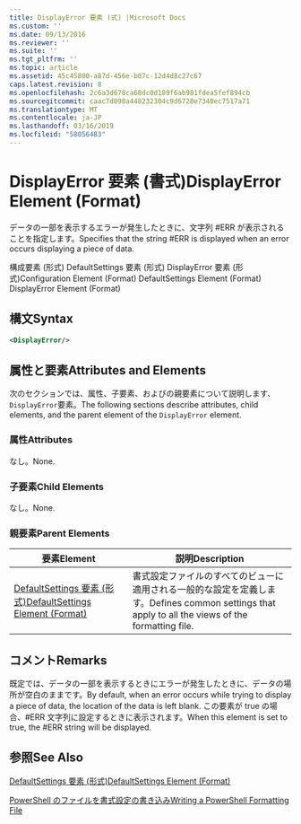 ```yaml
---
title: DisplayError 要素 (式) |Microsoft Docs
ms.custom: ''
ms.date: 09/13/2016
ms.reviewer: ''
ms.suite: ''
ms.tgt_pltfrm: ''
ms.topic: article
ms.assetid: 45c45800-a87d-456e-b07c-12d4d8c27c67
caps.latest.revision: 8
ms.openlocfilehash: 2c6a3d678ca68dc0d189f6ab981fdea5fef894cb
ms.sourcegitcommit: caac7d098a448232304c9d6728e7340ec7517a71
ms.translationtype: MT
ms.contentlocale: ja-JP
ms.lasthandoff: 03/16/2019
ms.locfileid: "58056483"
---
```

# <a name="displayerror-element-format"></a><span data-ttu-id="4b7c7-102">DisplayError 要素 (書式)</span><span class="sxs-lookup"><span data-stu-id="4b7c7-102">DisplayError Element (Format)</span></span>

<span data-ttu-id="4b7c7-103">データの一部を表示するエラーが発生したときに、文字列 #ERR が表示されることを指定します。</span><span class="sxs-lookup"><span data-stu-id="4b7c7-103">Specifies that the string #ERR is displayed when an error occurs displaying a piece of data.</span></span>

<span data-ttu-id="4b7c7-104">構成要素 (形式) DefaultSettings 要素 (形式) DisplayError 要素 (形式)</span><span class="sxs-lookup"><span data-stu-id="4b7c7-104">Configuration Element (Format) DefaultSettings Element (Format) DisplayError Element (Format)</span></span>

## <a name="syntax"></a><span data-ttu-id="4b7c7-105">構文</span><span class="sxs-lookup"><span data-stu-id="4b7c7-105">Syntax</span></span>

```xml
<DisplayError/>
```

## <a name="attributes-and-elements"></a><span data-ttu-id="4b7c7-106">属性と要素</span><span class="sxs-lookup"><span data-stu-id="4b7c7-106">Attributes and Elements</span></span>

<span data-ttu-id="4b7c7-107">次のセクションでは、属性、子要素、およびの親要素について説明します、`DisplayError`要素。</span><span class="sxs-lookup"><span data-stu-id="4b7c7-107">The following sections describe attributes, child elements, and the parent element of the `DisplayError` element.</span></span>

### <a name="attributes"></a><span data-ttu-id="4b7c7-108">属性</span><span class="sxs-lookup"><span data-stu-id="4b7c7-108">Attributes</span></span>

<span data-ttu-id="4b7c7-109">なし。</span><span class="sxs-lookup"><span data-stu-id="4b7c7-109">None.</span></span>

### <a name="child-elements"></a><span data-ttu-id="4b7c7-110">子要素</span><span class="sxs-lookup"><span data-stu-id="4b7c7-110">Child Elements</span></span>

<span data-ttu-id="4b7c7-111">なし。</span><span class="sxs-lookup"><span data-stu-id="4b7c7-111">None.</span></span>

### <a name="parent-elements"></a><span data-ttu-id="4b7c7-112">親要素</span><span class="sxs-lookup"><span data-stu-id="4b7c7-112">Parent Elements</span></span>

|<span data-ttu-id="4b7c7-113">要素</span><span class="sxs-lookup"><span data-stu-id="4b7c7-113">Element</span></span>|<span data-ttu-id="4b7c7-114">説明</span><span class="sxs-lookup"><span data-stu-id="4b7c7-114">Description</span></span>|
|-------------|-----------------|
|[<span data-ttu-id="4b7c7-115">DefaultSettings 要素 (形式)</span><span class="sxs-lookup"><span data-stu-id="4b7c7-115">DefaultSettings Element (Format)</span></span>](./defaultsettings-element-format.md)|<span data-ttu-id="4b7c7-116">書式設定ファイルのすべてのビューに適用される一般的な設定を定義します。</span><span class="sxs-lookup"><span data-stu-id="4b7c7-116">Defines common settings that apply to all the views of the formatting file.</span></span>|

## <a name="remarks"></a><span data-ttu-id="4b7c7-117">コメント</span><span class="sxs-lookup"><span data-stu-id="4b7c7-117">Remarks</span></span>

<span data-ttu-id="4b7c7-118">既定では、データの一部を表示するときにエラーが発生したときに、データの場所が空白のままです。</span><span class="sxs-lookup"><span data-stu-id="4b7c7-118">By default, when an error occurs while trying to display a piece of data, the location of the data is left blank.</span></span> <span data-ttu-id="4b7c7-119">この要素が true の場合、#ERR 文字列に設定するときに表示されます。</span><span class="sxs-lookup"><span data-stu-id="4b7c7-119">When this element is set to true, the #ERR string will be displayed.</span></span>

## <a name="see-also"></a><span data-ttu-id="4b7c7-120">参照</span><span class="sxs-lookup"><span data-stu-id="4b7c7-120">See Also</span></span>

[<span data-ttu-id="4b7c7-121">DefaultSettings 要素 (形式)</span><span class="sxs-lookup"><span data-stu-id="4b7c7-121">DefaultSettings Element (Format)</span></span>](./defaultsettings-element-format.md)

[<span data-ttu-id="4b7c7-122">PowerShell のファイルを書式設定の書き込み</span><span class="sxs-lookup"><span data-stu-id="4b7c7-122">Writing a PowerShell Formatting File</span></span>](./writing-a-powershell-formatting-file.md)
